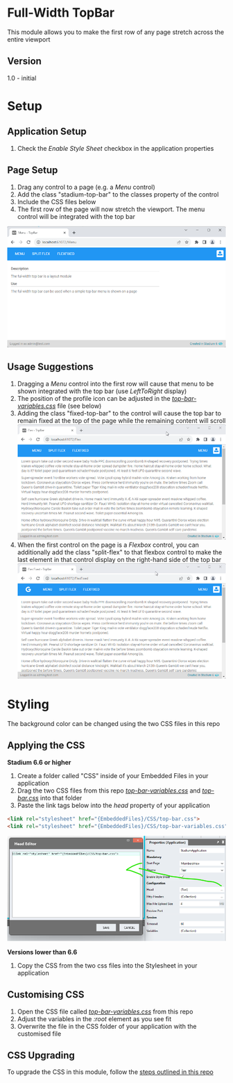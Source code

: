 # Full-Width TopBar

This module allows you to make the first row of any page stretch across the entire viewport

## Version 
1.0 - initial

# Setup

## Application Setup
1. Check the *Enable Style Sheet* checkbox in the application properties

## Page Setup
1. Drag any control to a page (e.g. a *Menu* control)
2. Add the class "stadium-top-bar" to the classes property of the control
3. Include the CSS files below
4. The first row of the page will now stretch the viewport. The menu control will be integrated with the top bar

![Menu Example](images/plain-menu.png)

## Usage Suggestions
1. Dragging a *Menu* control into the first row will cause that menu to be shown integrated with the top bar (use *LeftToRight* display)
2. The position of the profile icon can be adjusted in the [*top-bar-variables.css*](top-bar-variables.css) file (see below)
3. Adding the class "fixed-top-bar" to the control will cause the top bar to remain fixed at the top of the page while the remaining content will scroll
![](images/split-flex.gif)
4. When the first control on the page is a *Flexbox* control, you can additionally add the class "split-flex" to that flexbox control to make the last element in that control display on the right-hand side of the top bar
![](images/split-flex-fixed.gif)

# Styling
The background color can be changed using the two CSS files in this repo

## Applying the CSS

**Stadium 6.6 or higher**
1. Create a folder called "CSS" inside of your Embedded Files in your application
2. Drag the two CSS files from this repo [*top-bar-variables.css*](top-bar-variables.css) and [*top-bar.css*](top-bar.css) into that folder
3. Paste the link tags below into the *head* property of your application
```html
<link rel="stylesheet" href="{EmbeddedFiles}/CSS/top-bar.css">
<link rel="stylesheet" href="{EmbeddedFiles}/CSS/top-bar-variables.css">
``` 

![](images/ApplicationHeadProp.png)

**Versions lower than 6.6**
1. Copy the CSS from the two css files into the Stylesheet in your application

## Customising CSS
1. Open the CSS file called [*top-bar-variables.css*](top-bar-variables.css) from this repo
2. Adjust the variables in the *:root* element as you see fit
3. Overwrite the file in the CSS folder of your application with the customised file

## CSS Upgrading
To upgrade the CSS in this module, follow the [steps outlined in this repo](https://github.com/stadium-software/samples-upgrading)
